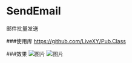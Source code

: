 # SendEmail
邮件批量发送

###使用库
https://github.com/LiveXY/Pub.Class

###效果
![图片](https://github.com/hcxiong/SendEmail/blob/master/20150418110954.jpg?raw=true)
![图片](https://github.com/hcxiong/SendEmail/blob/master/20150528173610.jpg?raw=true)
